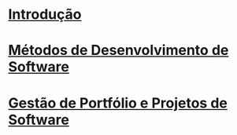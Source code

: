 # [Introdução][home]
# [Métodos de Desenvolvimento de Software][mds]
# [Gestão de Portfólio e Projetos de Software][gpp]

[home]: https://github.com/fga-gpp-mds/00-Disciplina/wiki
[mds]: https://github.com/fga-gpp-mds/00-Disciplina/wiki/Gest%C3%A3o-de-Portf%C3%B3lios-e-Projetos-de-Software
[gpp]: https://github.com/fga-gpp-mds/00-Disciplina/wiki/M%C3%A9todos-de-Desenvolvimento-de-Software